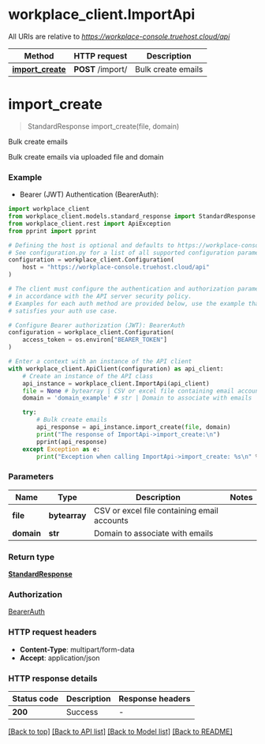 # workplace_client.ImportApi

All URIs are relative to *https://workplace-console.truehost.cloud/api*

Method | HTTP request | Description
------------- | ------------- | -------------
[**import_create**](ImportApi.md#import_create) | **POST** /import/ | Bulk create emails


# **import_create**
> StandardResponse import_create(file, domain)

Bulk create emails

Bulk create emails via uploaded file and domain

### Example

* Bearer (JWT) Authentication (BearerAuth):

```python
import workplace_client
from workplace_client.models.standard_response import StandardResponse
from workplace_client.rest import ApiException
from pprint import pprint

# Defining the host is optional and defaults to https://workplace-console.truehost.cloud/api
# See configuration.py for a list of all supported configuration parameters.
configuration = workplace_client.Configuration(
    host = "https://workplace-console.truehost.cloud/api"
)

# The client must configure the authentication and authorization parameters
# in accordance with the API server security policy.
# Examples for each auth method are provided below, use the example that
# satisfies your auth use case.

# Configure Bearer authorization (JWT): BearerAuth
configuration = workplace_client.Configuration(
    access_token = os.environ["BEARER_TOKEN"]
)

# Enter a context with an instance of the API client
with workplace_client.ApiClient(configuration) as api_client:
    # Create an instance of the API class
    api_instance = workplace_client.ImportApi(api_client)
    file = None # bytearray | CSV or excel file containing email accounts
    domain = 'domain_example' # str | Domain to associate with emails

    try:
        # Bulk create emails
        api_response = api_instance.import_create(file, domain)
        print("The response of ImportApi->import_create:\n")
        pprint(api_response)
    except Exception as e:
        print("Exception when calling ImportApi->import_create: %s\n" % e)
```



### Parameters


Name | Type | Description  | Notes
------------- | ------------- | ------------- | -------------
 **file** | **bytearray**| CSV or excel file containing email accounts | 
 **domain** | **str**| Domain to associate with emails | 

### Return type

[**StandardResponse**](StandardResponse.md)

### Authorization

[BearerAuth](../README.md#BearerAuth)

### HTTP request headers

 - **Content-Type**: multipart/form-data
 - **Accept**: application/json

### HTTP response details

| Status code | Description | Response headers |
|-------------|-------------|------------------|
**200** | Success |  -  |

[[Back to top]](#) [[Back to API list]](../README.md#documentation-for-api-endpoints) [[Back to Model list]](../README.md#documentation-for-models) [[Back to README]](../README.md)


